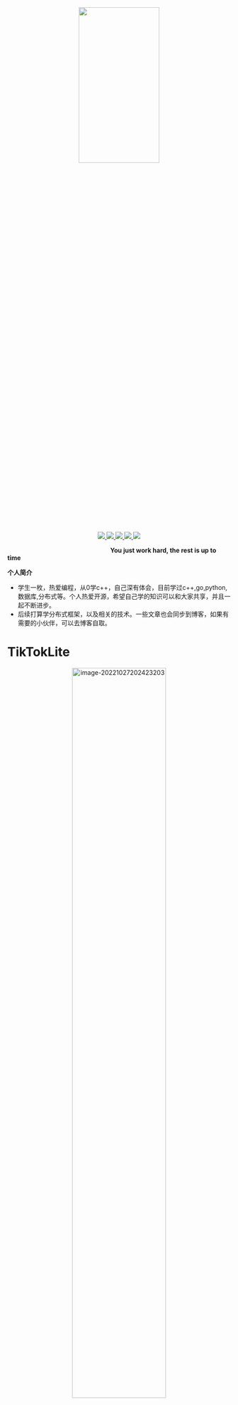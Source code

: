 <div align=center><img src="https://img-blog.csdnimg.cn/f56709e579474f4ba755541c6a29e920.jpeg"  width="60%" height="30%"  ></div>


<p align = 'center'>
<a href="https://github.com/xiaodainiao"><img src="https://img.shields.io/badge/GitHub-xiaodainiao-blueviolet?logo=github">
</a>
 <a href="https://blog.csdn.net/weixin_45043334?spm=1010.2135.3001.5343"><img src="https://img.shields.io/badge/博客-小呆鸟_coding-orange?logo=blogger">
</a>
<a href="http://www.xiaodainiao.xyz/"><img src="https://img.shields.io/badge/%E4%B8%AA%E4%BA%BA%E7%BD%91%E7%AB%99-www.xiaodainiao.xyz-blue?logo=googlehome">
  </a>
<a href=""><img src="https://img.shields.io/badge/%E5%85%AC%E4%BC%97%E5%8F%B7-%E5%B0%8F%E5%91%86%E9%B8%9F%E5%93%87-critical?logo=wechat">
</a>
<a href="https://www.zhihu.com/people/axiao-hong-jia-meng-200"><img src="https://img.shields.io/badge/%E7%9F%A5%E4%B9%8E-%E5%B0%8F%E5%91%86%E9%B8%9F-ff69b4?logo=zhihu">
</a>  
</p>

&nbsp;&nbsp;&nbsp;&nbsp;&nbsp;&nbsp;&nbsp;&nbsp;&nbsp;&nbsp;&nbsp;&nbsp;&nbsp;&nbsp;&nbsp;&nbsp;&nbsp;&nbsp;&nbsp;&nbsp;&nbsp;&nbsp;&nbsp;&nbsp;&nbsp;&nbsp;&nbsp;&nbsp;&nbsp;&nbsp;&nbsp;&nbsp;&nbsp;&nbsp;&nbsp;&nbsp;&nbsp;&nbsp;&nbsp;&nbsp;&nbsp;&nbsp;&nbsp;&nbsp;&nbsp;&nbsp;&nbsp;&nbsp;&nbsp;&nbsp;&nbsp;&nbsp;&nbsp;&nbsp;&nbsp;&nbsp;&nbsp;&nbsp;&nbsp;**You just work hard, the rest is up to time**

**个人简介**
- 学生一枚，热爱编程，从0学c++，自己深有体会，目前学过c++,go,python,数据库,分布式等。个人热爱开源，希望自己学的知识可以和大家共享，并且一起不断进步。
- 后续打算学分布式框架，以及相关的技术。一些文章也会同步到博客，如果有需要的小伙伴，可以去博客自取。




# TikTokLite

<div align=center><img src="https://img-blog.csdnimg.cn/cc03d16ceea3494e8b38ce0f4a5eb0f6.png" alt="image-20221027202423203" width="65%" height="65%"  ></div>



&nbsp;&nbsp;&nbsp;&nbsp;&nbsp;&nbsp;&nbsp;&nbsp;&nbsp;&nbsp;&nbsp;&nbsp;&nbsp;&nbsp;&nbsp;&nbsp;&nbsp;&nbsp;&nbsp;&nbsp;&nbsp;&nbsp;&nbsp;&nbsp;&nbsp;&nbsp;&nbsp;&nbsp;&nbsp;&nbsp;&nbsp;&nbsp;&nbsp;&nbsp;&nbsp;&nbsp;&nbsp;&nbsp;&nbsp;&nbsp;&nbsp;&nbsp;&nbsp;&nbsp;&nbsp;&nbsp;&nbsp;&nbsp;&nbsp;&nbsp;&nbsp;&nbsp;&nbsp;&nbsp;&nbsp;&nbsp;&nbsp;&nbsp;&nbsp;&nbsp;&nbsp;&nbsp;&nbsp;&nbsp;&nbsp;&nbsp;&nbsp;&nbsp;&nbsp;&nbsp;&nbsp;&nbsp;&nbsp;&nbsp;&nbsp;&nbsp;&nbsp;&nbsp;&nbsp;&nbsp;&nbsp;&nbsp;&nbsp;&nbsp;&nbsp;&nbsp;&nbsp;&nbsp;&nbsp;&nbsp;&nbsp;&nbsp;**极简抖音**


&nbsp;&nbsp;&nbsp;&nbsp;&nbsp;&nbsp;&nbsp;&nbsp;&nbsp;&nbsp;&nbsp;&nbsp;&nbsp;&nbsp;&nbsp;&nbsp;&nbsp;&nbsp;&nbsp;&nbsp;&nbsp;&nbsp;&nbsp;&nbsp;&nbsp;&nbsp;&nbsp;&nbsp;&nbsp;&nbsp;&nbsp;&nbsp;&nbsp;&nbsp;&nbsp;&nbsp;&nbsp;&nbsp;&nbsp;&nbsp;&nbsp;&nbsp;&nbsp;&nbsp;&nbsp;&nbsp;&nbsp;&nbsp;&nbsp;&nbsp;&nbsp;&nbsp;&nbsp;&nbsp;&nbsp;&nbsp;&nbsp;&nbsp;&nbsp;&nbsp;&nbsp;&nbsp;&nbsp;&nbsp;&nbsp;&nbsp;&nbsp;&nbsp;&nbsp;&nbsp;&nbsp;&nbsp;&nbsp;&nbsp;&nbsp;&nbsp;&nbsp;&nbsp;&nbsp;&nbsp;&nbsp;[探索本项目相关文档](https://www.apifox.cn/apidoc/shared-8cc50618-0da6-4d5e-a398-76f3b8f766c5/api-18345145)

## 目录



## 上手指南

### 启动服务

将`config.yaml`中所有host改为本机地址后输入

```bash
docker-compose up
```

即可通过docker快速启动部署服务及相关依赖服务

### 相关环境

- **golang**>= 1.18
- **mysql**>=8.0：数据库
- **redis**>=7.0.0：缓存
- **minio**：对象存储
- **ffmpeg**：获取视频封面

## 技术选型

<img src="https://img-blog.csdnimg.cn/0d5cabef362d4f71a5051b44596745c1.png" width="50%" height="50%" >

## 实现功能

|    功能    |                             说明                             |
| :--------: | :----------------------------------------------------------: |
|  基础功能  |      视频feed流、视频投稿，个人信息、用户登录、用户注册      |
| 扩展功能一 | 视频点赞/取消点赞，点赞列表；用户评论/删除评论，视频评论列表 |
| 扩展功能二 |            用户关注/取关；用户关注列表、粉丝列表             |


## 目录结构

```c++
.
├── common
│   ├── AuthMiddleware.go
│   ├── cache.go
│   └── dbInit.go
├── config
│   └── config.go
├── config.yaml
├── controller
│   ├── commentController.go
│   ├── favortiteController.go
│   ├── feedController.go
│   ├── publishController.go
│   ├── relationController.go
│   └── userController.go
├── docker-compose.yml
├── Dockerfile
├── go.mod
├── go.sum
├── log
│   └── log.go
├── main.go
├── minioStore
│   └── minioClient.go
├── proto
│   ├── pkg
│   │   ├── comment.pb.go
│   │   ├── favorite.pb.go
│   │   ├── feed.pb.go
│   │   ├── login.pb.go
│   │   ├── publish.pb.go
│   │   ├── register.pb.go
│   │   ├── relation.pb.go
│   │   └── user.pb.go
│   └── proto
│       ├── comment.proto
│       ├── favorite.proto
│       ├── feed.proto
│       ├── login.proto
│       ├── publish.proto
│       ├── register.proto
│       ├── relation.proto
│       └── user.proto
├── README.md
├── redis.conf
├── repository
│   ├── commentModel.go
│   ├── favoriteModel.go
│   ├── relationModel.go
│   ├── userModel.go
│   └── videoModel.go
├── response
│   └── response.go
├── routes
│   ├── comment.go
│   ├── favorite.go
│   ├── publish.go
│   ├── relation.go
│   ├── routes.go
│   └── user.go
├── service
│   ├── commentService.go
│   ├── favoriteService.go
│   ├── feedService.go
│   ├── publishService.go
│   ├── relationService.go
│   └── userService.go
├── TikTokLite.sql
├── util
│   └── util.go
└── wait-for.sh
```

- `common`：中间件、数据库初始化
- `config`： 读取配置
- `controller`：视图层，处理前端消息
- `log`：zap日志组件进行封装
- `minioStore`：对象存储服务，生成视频对外访问连接
- `proto`：前端消息结构体，由`protobuf`文件自动生成
- `repository`：数据层，直接对数据库进行操作
- `response`：对返回消息进行封装
- `routes`：路由层
- `service`：逻辑层，执行业务操作，从数据层获取数据，封装后返回试图层
- `uitl`：工具函数
- `TikTokLite.sql`：数据库建表文件 
- `config.yaml`：配置文件
- `redis.conf`：redis配置文件
- `main.go`：服务入口

## 开发整体设计

### 整体架构图

<img src="https://img-blog.csdnimg.cn/cc6070c6e54a40dc95ea9b34cd855aa8.png"  width="65%" height="65%"  >



### 数据库设计

<img src="https://img-blog.csdnimg.cn/be4524a1a81e4a31a6699ea03c3466f2.png" width="65%" height="65%"  >

## 优化

### 1. 安全

1. 引入JWT，进行`全局Token管理`，高效管理用户Token，并且设置过期时间。
2. Redis引入`redsync锁`机制，防止俩个线程同时修改用户信息(例如关注)
3. Redis引入`事务`机制，防止多表操作时，只修改一张表。最终导致失败。
4. 使用参数占位符来构造SQL语句，不使用字符串拼接，`避免SQL注入`
5. 用户密码进行`MD5加密`处理，返回用户基本信息时进行`脱敏`。
6. 实现`鉴权中间件`，将鉴权和实际业务分离，对不同的接口设置不同的访问权限
7. 使用`docker`整合所有相关依赖服务，便于用户快速部署服务，使用wait-for确保其他依赖服务启动后再启动后端服务

### 2. 性能
1. 根据实际业务,Querry语句的需求，合理`设置相关索引`，保证索引高命中
2. 引入`Redis`作为中间件，用来实现对象缓存，提升响应速度，减少IO操作，减少服务器压力
3. 通过`Minio`自己搭建对象存储，来存储上传视频，并且将上传的视频生成URL，并将URL放在数据库中，避免存储冗余。
4. 通过`pprof`进行性能测试，引入缓存与无缓存之间的性能

### 3. 项目维护

1. 项目`Git协同`,严格遵循成员PR->Review->Merge三步走流程，避免错误代码扩散到其他成员库
2. `多次迭代目录结构`。目录结构清晰，配置单元、日志单元、各模块单元条理分明

3. 文档管理。修改代码前后，要随时记录文档，跟进开发流程，字最后测试出现问题时，可以找到具体负责人快速解决


## 性能测试

通过命令 go tool pprof -http=:6060 "http://localhost:8080/debug/pprof/profile?seconds=120" 生成了两个版本的火焰图，左图为v1.0，右图为v1.2版本，通过对比两张详细火焰图，优化后的相同方法调用时间更短（添加了相应的中间件）

<img src="https://img-blog.csdnimg.cn/51fba6bd3cac43a4b4591a093f32a73f.png" width="65%" height="65%"  >
<img src="https://img-blog.csdnimg.cn/5c0a9e2f47544d7b9af7bba073de60d1.png" width="65%" height="65%"  >

## 未来展望

- 分布式

  利用grpc作为分布式框架，etcd或zookeeper作为注册中心，将五个模块分别布置到不同的服务器上，通过RPC远程调用的方式，来调用相关的模块的方法，做到分布式处理与解耦

<img src="https://img-blog.csdnimg.cn/f8e7445378f04f8ba77772a774c2afc0.png"  width="65%" height="65%" >

## 线上地址

- http://112.74.109.70:8080/



## 版本控制
- 该项目使用Git进行版本管理。您可以在repository参看当前可用版本。

## 贡献者

- 金浩哲
- 张建红
- 刘航
- 薛寅珊
- 吴志伟

*您也可以查阅仓库为该项目做出贡献的开发者*


## 鸣谢

[字节跳动青训营](https://youthcamp.bytedance.com/)
